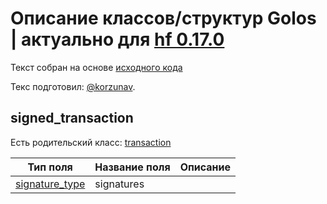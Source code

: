 # Описание классов/структур Golos | актуально для [hf 0.17.0](https://github.com/GolosChain/golos/releases/tag/v0.17.0)
Текст собран на основе [исходного кода](https://github.com/GolosChain/golos/tree/master/libraries/protocol/include/golos/protocol/transaction.hpp)

Текс подготовил: [@korzunav](https://golos.io/@korzunav).

## signed_transaction

Есть родительский класс: [transaction](transaction.md)

|Тип поля|Название поля|Описание|
|--------|-------------|--------|
|[signature_type](signature_type.md)|signatures||

